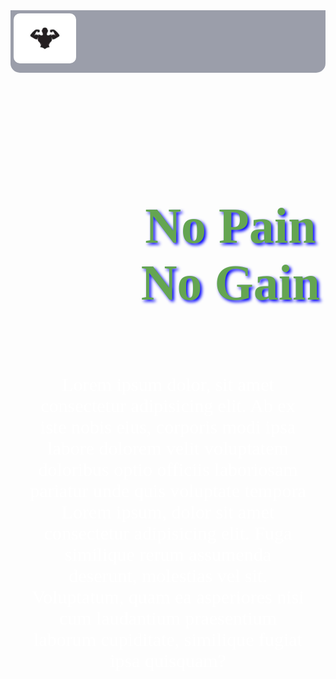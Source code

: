 <!DOCTYPE html>
<html lang="en">
<head>
    <meta charset="UTF-8">
    <meta http-equiv="X-UA-Compatible" content="IE=edge">
    <meta name="viewport" content="width=device-width, initial-scale=1.0">
    <title>Gym Website</title>
    <link rel="StyleSheet" href="./Resources/Style.css" >
    <link rel="preconnect" href="https://fonts.googleapis.com">
<link rel="preconnect" href="https://fonts.gstatic.com" crossorigin>
<link href="https://fonts.googleapis.com/css2?family=Dancing+Script:wght@500&family=Fjalla+One&family=Indie+Flower&family=Permanent+Marker&display=swap" rel="stylesheet"> 

<style>
    *{
    margin:0;
}
.header{
    background-image: url("Gymnasium.jpg");
    background-repeat:no-repeat;
    height:100vh;
 }
img{
    height: 80px;
    width: 100px;
    border-radius: 10px;
    margin: 5px 0 0 5px;
}
.navbar{
    display:flex;
    justify-content: space-between;
    height: 100px;
    background-color: rgba(115, 119, 136, 0.7);
    border-bottom-left-radius: 15px;
    border-bottom-right-radius: 15px;
    
}
.menu{
    margin:10px 0 0 1000px;
    
}
.menu ul li{
    display: inline-block;
    margin: 25px 0 0 0;
    
}
a{
    margin: 10px 10px 0 0 ;
    font-size: 30px;
    color: rgb(100, 9, 9);
    text-decoration: none;
}
a:hover{
    color: rgb(11, 165, 62);
    
}
.btn{
    border: 2px solid;
    height: 50px;
    width:150px;
    text-align: center;
    padding: 10px 5px 10px 5px;
    margin:25px 30px 0 0;
    border-radius: 5px;
    background-color: burlywood;
    font-size: 20px;
}
.btn:hover{
    background-color: coral;
    color: blue;
    cursor: pointer;
    box-shadow: 3px 3px 5px blue ; 
}
h1{
    font-size: 80px;
    font-weight: 50px;
    color: rgb(100, 165, 81);
    margin: 200px 0 0 200px;
    font-family: 'Indie Flower', cursive;
    text-shadow: 3px 3px 5px blue ;
}
p{
   text-align: center;
   font-size: 30px;
   color: white;
   margin: 100px 30px 0 30px;
   font-family: 'Dancing Script', cursive;
}
.btn_learn{
    margin: 50px 0 0 900px;
    padding: 10px 10px;
    font-size: 20px;
    border-radius: 10px;
    background-color: darkgoldenrod;

}
.btn_learn:hover{
   background-color: burlywood;
   box-shadow: 3px 3px 5px blue ; 
}
</style>
</head>
<body>
    <header class = "header">
        <div class="navbar">
            <img src="gym.jpeg">
            <div class="menu">
            <ul >
                <li><a href="#"> Home</a></li>
                <li><a href="#">About</a></li>
                <li><a href="#">Service</a></li>
                <li><a href="#">Contact</a></li>
            </ul>
            </div>
            <Button class="btn">
                Enroll Now
            </Button>
        </div>
        <h1>No Pain No Gain</h1>
        <p>
            Lorem ipsum dolor, sit amet consectetur adipisicing elit. Ab ex iste nobis eius, corporis modi ipsa labore dolorem velit voluptatem doloribus optio officiis laboriosam pariatur unde quis voluptate tempora
            Lorem ipsum, dolor sit amet consectetur adipisicing elit. Fuga similique rerum assumenda deserunt, molestias vel sit. Voluptatum, quam ea asperiores nisi cum laudantium praesentium laborum cupiditate, similique fugiat ipsa quisquam?
        </p>
        <button class="btn_learn"> Learn More </button>
    </header>
</body>
</html>

